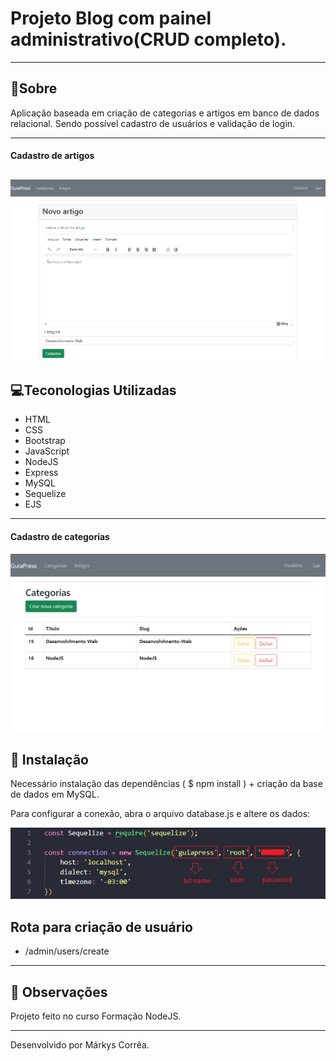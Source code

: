 # Projeto Blog com painel administrativo(CRUD completo).

---

## 🔖Sobre

Aplicação baseada em criação de categorias e artigos em banco de dados relacional. Sendo possível cadastro de usuários e validação de login.

---
#### Cadastro de artigos
![alt text](./public/img/cadastro_artigos.png)
---

## 💻Teconologias Utilizadas

- HTML
- CSS
- Bootstrap
- JavaScript
- NodeJS
- Express
- MySQL
- Sequelize
- EJS

---
#### Cadastro de categorias
![alt text](./public/img/categorias.png)

## 💽 Instalação

Necessário instalação das dependências ( $ npm install ) + criação da base de dados em MySQL.

Para configurar a conexão, abra o arquivo database.js e altere os dados:

![alt text](./public/img/conexao.png)

## Rota para criação de usuário

- /admin/users/create

---

## 🔎 Observações
Projeto feito no curso Formação NodeJS.

---

Desenvolvido por Márkys Corrêa.
